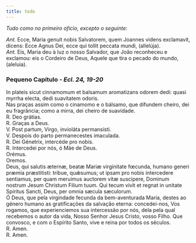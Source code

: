 ```yaml
---
title: todo
---
```


<em>Tudo como no primeiro oficio, excepto o seguinte:</em>

<div class="container-fluid">
<div class="row">
<div class="text-justify">
<em>Ant.</em> Ecce, Maria genuit nobis Salvatorem, quem Joannes videns exclamavit, dicens: Ecce Agnus Dei, ecce qui tollit peccata mundi, (allelúja).
</div>
<div class="text-justify">
<em>Ant.</em> Eis, Maria deu à luz o nosso Salvador, que João reconheceu e exclamou: eis o Cordeiro de Deus, Aquele que tira o pecado do mundo, (aleluia).
</div>
</div>
</div>

<h3 class="text-center" id="item-17-1">Pequeno Capítulo - <em>Ecl. 24, 19-20</em></h3>
<div class="container-fluid">
<div class="row">
<div class="dropcap text-justify">In plateis sicut cinnamomum et balsamum aromatizans odorem dedi: quasi myrrha electa, dedi suavitatem odoris.
</div>
<div class="dropcap text-justify">Nas praças assim como o cinamomo e o bálsamo, que difundem cheiro, dei eu fragrância; como a mirra, dei cheiro de suavidade.
</div>
<div class="text-justify">
<span class="text-danger">R.</span> Deo grátias.
</div>
<div class="text-justify">
<span class="text-danger">R.</span> Graças a Deus.
</div>
<div class="text-justify">
V. Post partum, Virgo, invioláta permansísti.
</div>
<div class="text-justify">
V. Despois do parto permanecestes imaculada.
</div>
<div class="text-justify">
<span class="text-danger">R.</span> Dei Génetrix, intercéde pro nobis.
</div>
<div class="text-justify">
<span class="text-danger">R.</span> Intercedei por nós, ó Mãe de Deus.
</div>
</div>
</div>

<div class="container-fluid">
<div class="row">
<div class="text-danger text-center"> Orémus. </div>
<div class="text-danger text-center"> Oremos. </div>
<div class="dropcap text-justify">Deus, qui salutis æternæ, beatæ Mariæ virginitate fœcunda, humano generi præmia præstitisti: tribue, quǽsumus; ut ipsam pro nobis intercedere sentiamus, per quam meruimus auctorem vitæ suscipere, Dominum nostrum Jesum Christum Filium tuum. Qui tecum vivit et regnat in unitate Spiritus Sancti, Deus, per omnia sæcula sæculorum.
</div>
<div class="dropcap text-justify">Ó Deus, que pela virgindade fecunda da bem-aventurada Maria, destes ao género humano as gratificações da salvação eterna: concedei-nos, Vos rogamos, que experienciemos sua intercessão por nós, dela pela qual recebemos o autor da vida, Nosso Senhor Jesus Cristo, vosso Filho. Que convosco, e com o Espírito Santo, vive e reina por todos os séculos.
</div>
<div class="text-justify">
<span class="text-danger">R.</span> Amen.
</div>
<div class="text-justify">
<span class="text-danger">R.</span> Amen.
</div>
</div>
</div>
